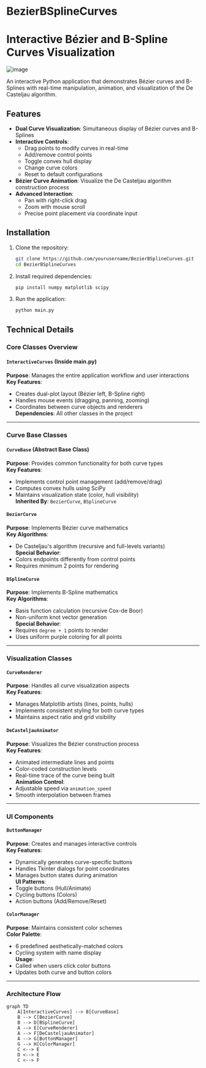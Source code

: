 # BezierBSplineCurves

# Interactive Bézier and B-Spline Curves Visualization
![image](https://github.com/user-attachments/assets/b60942fe-28bb-467e-8849-d6fa41823faa)

An interactive Python application that demonstrates Bézier curves and B-Splines with real-time manipulation, animation, and visualization of the De Casteljau algorithm.

## Features

- **Dual Curve Visualization**: Simultaneous display of Bézier curves and B-Splines
- **Interactive Controls**:
  - Drag points to modify curves in real-time
  - Add/remove control points
  - Toggle convex hull display
  - Change curve colors
  - Reset to default configurations
- **Bézier Curve Animation**: Visualize the De Casteljau algorithm construction process
- **Advanced Interaction**:
  - Pan with right-click drag
  - Zoom with mouse scroll
  - Precise point placement via coordinate input

## Installation

1. Clone the repository:
   ```bash
   git clone https://github.com/yourusername/BezierBSplineCurves.git
   cd BezierBSplineCurves

2. Install required dependencies:

   ```bash
   pip install numpy matplotlib scipy
3. Run the application:

   ```bash
   python main.py

## Technical Details

### Core Classes Overview

#### `InteractiveCurves` (Inside main.py)
**Purpose**: Manages the entire application workflow and user interactions  
**Key Features**:
- Creates dual-plot layout (Bézier left, B-Spline right)
- Handles mouse events (dragging, panning, zooming)
- Coordinates between curve objects and renderers  
**Dependencies**: All other classes in the project

---

### Curve Base Classes

#### `CurveBase` (Abstract Base Class)
**Purpose**: Provides common functionality for both curve types  
**Key Features**:
- Implements control point management (add/remove/drag)
- Computes convex hulls using SciPy
- Maintains visualization state (color, hull visibility)  
**Inherited By**: `BezierCurve`, `BSplineCurve`

#### `BezierCurve`
**Purpose**: Implements Bézier curve mathematics  
**Key Algorithms**:
- De Casteljau's algorithm (recursive and full-levels variants)  
**Special Behavior**:
- Colors endpoints differently from control points
- Requires minimum 2 points for rendering

#### `BSplineCurve`
**Purpose**: Implements B-Spline mathematics  
**Key Algorithms**:
- Basis function calculation (recursive Cox-de Boor)
- Non-uniform knot vector generation  
**Special Behavior**:
- Requires `degree + 1` points to render
- Uses uniform purple coloring for all points

---

### Visualization Classes

#### `CurveRenderer`
**Purpose**: Handles all curve visualization aspects  
**Key Features**:
- Manages Matplotlib artists (lines, points, hulls)
- Implements consistent styling for both curve types
- Maintains aspect ratio and grid visibility

#### `DeCasteljauAnimator`
**Purpose**: Visualizes the Bézier construction process  
**Key Features**:
- Animated intermediate lines and points
- Color-coded construction levels
- Real-time trace of the curve being built  
**Animation Control**:
- Adjustable speed via `animation_speed`
- Smooth interpolation between frames

---

### UI Components

#### `ButtonManager`
**Purpose**: Creates and manages interactive controls  
**Key Features**:
- Dynamically generates curve-specific buttons
- Handles Tkinter dialogs for point coordinates
- Manages button states during animation  
**UI Patterns**:
- Toggle buttons (Hull/Animate)
- Cycling buttons (Colors)
- Action buttons (Add/Remove/Reset)

#### `ColorManager`
**Purpose**: Maintains consistent color schemes  
**Color Palette**:
- 6 predefined aesthetically-matched colors
- Cycling system with name display  
**Usage**:
- Called when users click color buttons
- Updates both curve and button colors

---

### Architecture Flow
```mermaid
graph TD
    A[InteractiveCurves] --> B[CurveBase]
    B --> C[BezierCurve]
    B --> D[BSplineCurve]
    A --> E[CurveRenderer]
    A --> F[DeCasteljauAnimator]
    A --> G[ButtonManager]
    G --> H[ColorManager]
    C <--> E
    D <--> E
    C <--> F
